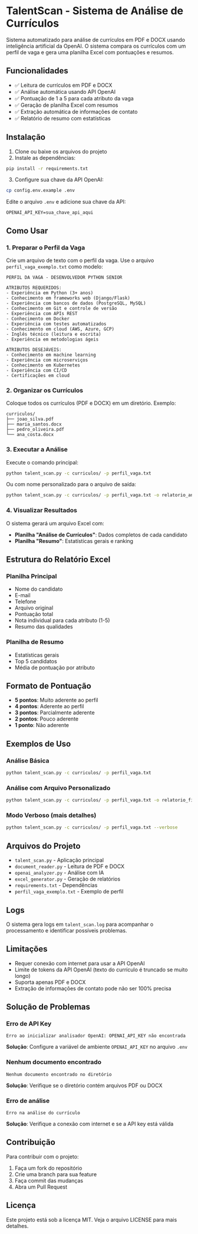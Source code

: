 # TalentScan - Sistema de Análise de Currículos

Sistema automatizado para análise de currículos em PDF e DOCX usando inteligência artificial da OpenAI. O sistema compara os currículos com um perfil de vaga e gera uma planilha Excel com pontuações e resumos.

## Funcionalidades

- ✅ Leitura de currículos em PDF e DOCX
- ✅ Análise automática usando API OpenAI
- ✅ Pontuação de 1 a 5 para cada atributo da vaga
- ✅ Geração de planilha Excel com resumos
- ✅ Extração automática de informações de contato
- ✅ Relatório de resumo com estatísticas

## Instalação

1. Clone ou baixe os arquivos do projeto
2. Instale as dependências:

```bash
pip install -r requirements.txt
```

3. Configure sua chave da API OpenAI:

```bash
cp config.env.example .env
```

Edite o arquivo `.env` e adicione sua chave da API:

```
OPENAI_API_KEY=sua_chave_api_aqui
```

## Como Usar

### 1. Preparar o Perfil da Vaga

Crie um arquivo de texto com o perfil da vaga. Use o arquivo `perfil_vaga_exemplo.txt` como modelo:

```
PERFIL DA VAGA - DESENVOLVEDOR PYTHON SENIOR

ATRIBUTOS REQUERIDOS:
- Experiência em Python (3+ anos)
- Conhecimento em frameworks web (Django/Flask)
- Experiência com bancos de dados (PostgreSQL, MySQL)
- Conhecimento em Git e controle de versão
- Experiência com APIs REST
- Conhecimento em Docker
- Experiência com testes automatizados
- Conhecimento em cloud (AWS, Azure, GCP)
- Inglês técnico (leitura e escrita)
- Experiência em metodologias ágeis

ATRIBUTOS DESEJÁVEIS:
- Conhecimento em machine learning
- Experiência com microserviços
- Conhecimento em Kubernetes
- Experiência com CI/CD
- Certificações em cloud
```

### 2. Organizar os Currículos

Coloque todos os currículos (PDF e DOCX) em um diretório. Exemplo:

```
curriculos/
├── joao_silva.pdf
├── maria_santos.docx
├── pedro_oliveira.pdf
└── ana_costa.docx
```

### 3. Executar a Análise

Execute o comando principal:

```bash
python talent_scan.py -c curriculos/ -p perfil_vaga.txt
```

Ou com nome personalizado para o arquivo de saída:

```bash
python talent_scan.py -c curriculos/ -p perfil_vaga.txt -o relatorio_analise.xlsx
```

### 4. Visualizar Resultados

O sistema gerará um arquivo Excel com:

- **Planilha "Análise de Currículos"**: Dados completos de cada candidato
- **Planilha "Resumo"**: Estatísticas gerais e ranking

## Estrutura do Relatório Excel

### Planilha Principal
- Nome do candidato
- E-mail
- Telefone
- Arquivo original
- Pontuação total
- Nota individual para cada atributo (1-5)
- Resumo das qualidades

### Planilha de Resumo
- Estatísticas gerais
- Top 5 candidatos
- Média de pontuação por atributo

## Formato de Pontuação

- **5 pontos**: Muito aderente ao perfil
- **4 pontos**: Aderente ao perfil
- **3 pontos**: Parcialmente aderente
- **2 pontos**: Pouco aderente
- **1 ponto**: Não aderente

## Exemplos de Uso

### Análise Básica
```bash
python talent_scan.py -c curriculos/ -p perfil_vaga.txt
```

### Análise com Arquivo Personalizado
```bash
python talent_scan.py -c curriculos/ -p perfil_vaga.txt -o relatorio_final.xlsx
```

### Modo Verboso (mais detalhes)
```bash
python talent_scan.py -c curriculos/ -p perfil_vaga.txt --verbose
```

## Arquivos do Projeto

- `talent_scan.py` - Aplicação principal
- `document_reader.py` - Leitura de PDF e DOCX
- `openai_analyzer.py` - Análise com IA
- `excel_generator.py` - Geração de relatórios
- `requirements.txt` - Dependências
- `perfil_vaga_exemplo.txt` - Exemplo de perfil

## Logs

O sistema gera logs em `talent_scan.log` para acompanhar o processamento e identificar possíveis problemas.

## Limitações

- Requer conexão com internet para usar a API OpenAI
- Limite de tokens da API OpenAI (texto do currículo é truncado se muito longo)
- Suporta apenas PDF e DOCX
- Extração de informações de contato pode não ser 100% precisa

## Solução de Problemas

### Erro de API Key
```
Erro ao inicializar analisador OpenAI: OPENAI_API_KEY não encontrada
```
**Solução**: Configure a variável de ambiente `OPENAI_API_KEY` no arquivo `.env`

### Nenhum documento encontrado
```
Nenhum documento encontrado no diretório
```
**Solução**: Verifique se o diretório contém arquivos PDF ou DOCX

### Erro de análise
```
Erro na análise do currículo
```
**Solução**: Verifique a conexão com internet e se a API key está válida

## Contribuição

Para contribuir com o projeto:
1. Faça um fork do repositório
2. Crie uma branch para sua feature
3. Faça commit das mudanças
4. Abra um Pull Request

## Licença

Este projeto está sob a licença MIT. Veja o arquivo LICENSE para mais detalhes.
